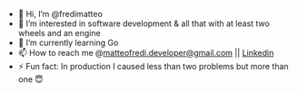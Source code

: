 - 👋 Hi, I’m @fredimatteo
- 👀 I’m interested in software development & all that with at least two wheels and an engine 
- 🌱 I’m currently learning Go
- 📫 How to reach me @matteofredi.developer@gmail.com || [Linkedin](https://www.linkedin.com/in/matteo-fredi)
- ⚡ Fun fact: In production I caused less than two problems but more than one 😇
